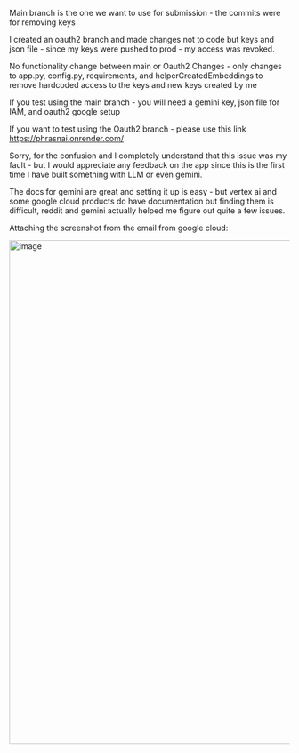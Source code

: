 Main branch is the one we want to use for submission - the commits were for removing keys

I created an oauth2 branch and made changes not to code but keys and json file - since my keys were pushed to prod - my access was revoked. 

No functionality change between main or Oauth2 Changes - only changes to app.py, config.py, requirements, and helperCreatedEmbeddings to remove hardcoded access to the keys and new keys created by me

If you test using the main branch - you will need a gemini key, json file for IAM, and oauth2 google setup 

If you want to test using the Oauth2 branch - please use this link https://phrasnai.onrender.com/ 

Sorry, for the confusion and I completely understand that this issue was my fault - but I would appreciate any feedback on the app since this is the first time I have built something with LLM or even gemini.

The docs for gemini are great and setting it up is easy - but vertex ai and some google cloud products do have documentation but finding them is difficult, reddit and gemini actually helped me figure out quite a few issues. 

Attaching the screenshot from the email from google cloud:

<img width="907" alt="image" src="https://github.com/user-attachments/assets/ced77876-7fdd-4892-a6b1-aadca4d28f4d">

